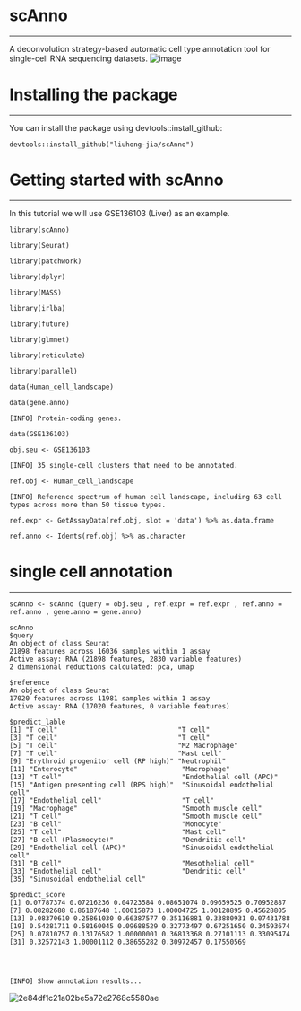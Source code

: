 # scAnno

***

A deconvolution strategy-based automatic cell type annotation tool for single-cell RNA sequencing datasets.
![image](https://user-images.githubusercontent.com/115637576/199387392-3d66fb26-e3d3-43c9-9378-04f541600e3f.png)


# Installing the package

***

You can install the package using devtools::install_github:

    devtools::install_github("liuhong-jia/scAnno")

# Getting started with scAnno

***

In this tutorial we will use GSE136103 (Liver) as an example.

    library(scAnno)
    
    library(Seurat)
    
    library(patchwork)
    
    library(dplyr)
    
    library(MASS)
    
    library(irlba)
    
    library(future)
    
    library(glmnet)
    
    library(reticulate)
    
    library(parallel)
    
    data(Human_cell_landscape)
    
    data(gene.anno)
    
    [INFO] Protein-coding genes.
    
    data(GSE136103)
    
    obj.seu <- GSE136103
    
    [INFO] 35 single-cell clusters that need to be annotated.
    
    ref.obj <- Human_cell_landscape
    
    [INFO] Reference spectrum of human cell landscape, including 63 cell types across more than 50 tissue types.
    
    ref.expr <- GetAssayData(ref.obj, slot = 'data') %>% as.data.frame
    
    ref.anno <- Idents(ref.obj) %>% as.character

# single cell annotation

***

    scAnno <- scAnno (query = obj.seu , ref.expr = ref.expr , ref.anno = ref.anno , gene.anno = gene.anno)
    
    scAnno
    $query
    An object of class Seurat
    21898 features across 16036 samples within 1 assay
    Active assay: RNA (21898 features, 2830 variable features)
    2 dimensional reductions calculated: pca, umap
    
    $reference
    An object of class Seurat
    17020 features across 11981 samples within 1 assay
    Active assay: RNA (17020 features, 0 variable features)
    
    $predict_lable
    [1] "T cell"                              "T cell"
    [3] "T cell"                              "T cell"
    [5] "T cell"                              "M2 Macrophage"
    [7] "T cell"                              "Mast cell"
    [9] "Erythroid progenitor cell (RP high)" "Neutrophil"
    [11] "Enterocyte"                          "Macrophage"
    [13] "T cell"                              "Endothelial cell (APC)"
    [15] "Antigen presenting cell (RPS high)"  "Sinusoidal endothelial cell"
    [17] "Endothelial cell"                    "T cell"
    [19] "Macrophage"                          "Smooth muscle cell"
    [21] "T cell"                              "Smooth muscle cell"
    [23] "B cell"                              "Monocyte"
    [25] "T cell"                              "Mast cell"
    [27] "B cell (Plasmocyte)"                 "Dendritic cell"
    [29] "Endothelial cell (APC)"              "Sinusoidal endothelial cell"
    [31] "B cell"                              "Mesothelial cell"
    [33] "Endothelial cell"                    "Dendritic cell"
    [35] "Sinusoidal endothelial cell"
    
    $predict_score
    [1] 0.07787374 0.07216236 0.04723584 0.08651074 0.09659525 0.70952887
    [7] 0.08282688 0.86187648 1.00015873 1.00004725 1.00128895 0.45628805
    [13] 0.08370610 0.25861030 0.66387577 0.35116881 0.33880931 0.07431788
    [19] 0.54281711 0.58160045 0.09688529 0.32773497 0.67251650 0.34593674
    [25] 0.07810757 0.13176582 1.00000001 0.36813368 0.27101113 0.33095474
    [31] 0.32572143 1.00001112 0.38655282 0.30972457 0.17550569

   


    [INFO] Show annotation results...
![2e84df1c21a02be5a72e2768c5580ae](https://user-images.githubusercontent.com/115637576/201280348-864beccb-3797-46b4-aa20-4305ec1a9416.png)
